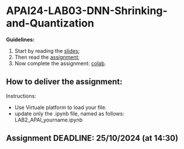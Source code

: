 # APAI24-LAB03-DNN-Shrinking-and-Quantization

**Guidelines:**

1. Start by reading the [slides](./docs/slides.pdf);
2. Then read the [assignment](./docs/assignment.pdf);
3. Now complete the assignment: [colab](APAI24-LAB03-DNN-Shrinking-and-Quantization.ipynb).


## How to deliver the assignment:

Instructions:
* Use Virtuale platform to load your file.
* update only the .ipynb file, named as follows: LAB2_APAI_yourname.ipynb


## Assignment DEADLINE: 25/10/2024 (at 14:30)

